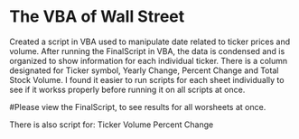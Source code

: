# The VBA of Wall Street

Created a script in VBA used to manipulate date related to ticker prices and volume. After running the FinalScript in VBA, the data is condensed and is organized to show information for each individual ticker.
There is a column designated for Ticker symbol, Yearly Change, Percent Change and Total Stock Volume. I found it easier to run scripts for each sheet individually to see if it workss properly before running it on all scripts at once.

#Please view the FinalScript, to see results for all worsheets at once.

There is also script for:
Ticker
Volume
Percent Change
